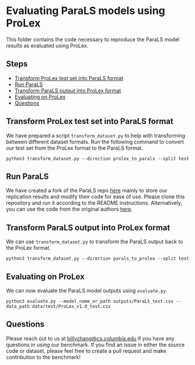 # Evaluating ParaLS models using ProLex

This folder contains the code necessary to reproduce the ParaLS model results as evaluated using ProLex.

## Steps
- [Transform ProLex test set into ParaLS format](#Transform-ProLex-test-set-into-ParaLS-format)
- [Run ParaLS](#Run-ParaLS)
- [Transform ParaLS output into ProLex format](#Transform-ParaLS-output-into-ProLex-format)
- [Evaluating on ProLex](#evaluating-on-prolex)
- [Questions](#questions)

## Transform ProLex test set into ParaLS format
We have prepared a script `transform_dataset.py` to help with transforming between different dataset formats. Run the following command to convert our test set from the ProLex format to the ParaLS format.

```
python3 transform_dataset.py --direction prolex_to_parals --split test
```

## Run ParaLS
We have created a fork of the ParaLS repo [here](https://github.com/cynic01/ParaLS) mainly to store our replication results and modify their code for ease of use. Please clone this repository and run it according to the README instructions. Alternatively, you can use the code from the original authors [here](https://github.com/qiang2100/ParaLS).

## Transform ParaLS output into ProLex format
We can use `transform_dataset.py` to transform the ParaLS output back to the ProLex format.

```
python3 transform_dataset.py --direction parals_to_prolex --split test
```

## Evaluating on ProLex
We can now evaluate the ParaLS model outputs using `evaluate.py`.

```
python3 evaluate.py --model_name_or_path outputs/ParaLS_test.csv --data_path data/test/ProLex_v1.0_test.csv
```

## Questions
Please reach out to us at billyzhang@cs.columbia.edu if you have any questions in using our benchmark. If you find an issue in either the source code or dataset, please feel free to create a pull request and make contribution to the benchmark!